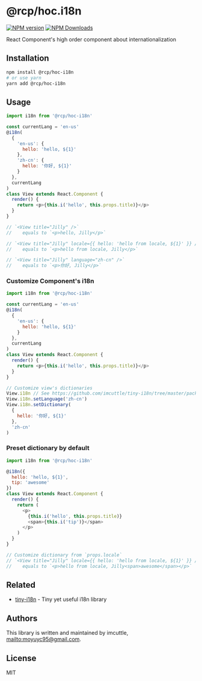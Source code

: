 # @rcp/hoc.i18n

[![NPM version](https://img.shields.io/npm/v/@rcp/hoc.i18n.svg?style=flat-square)](https://www.npmjs.com/package/@rcp/hoc.i18n)
[![NPM Downloads](https://img.shields.io/npm/dm/@rcp/hoc.i18n.svg?style=flat-square&maxAge=43200)](https://www.npmjs.com/package/@rcp/hoc.i18n)

React Component's high order component about internationalization

## Installation

```bash
npm install @rcp/hoc-i18n
# or use yarn
yarn add @rcp/hoc-i18n
```

## Usage

```javascript
import i18n from '@rcp/hoc-i18n'

const currentLang = 'en-us'
@i18n(
  {
    'en-us': {
      hello: 'hello, ${1}'
    },
    'zh-cn': {
      hello: '你好, ${1}'
    }
  },
  currentLang
)
class View extends React.Component {
  render() {
    return <p>{this.i('hello', this.props.title)}</p>
  }
}

// `<View title="Jilly" />`
//    equals to `<p>hello, Jilly</p>`

// `<View title="Jilly" locale={{ hello: 'hello from locale, ${1}' }} />`
//    equals to `<p>hello from locale, Jilly</p>`

// `<View title="Jilly" language="zh-cn" />`
//    equals to `<p>你好, Jilly</p>`
```

### Customize Component's i18n

```javascript
import i18n from '@rcp/hoc-i18n'

const currentLang = 'en-us'
@i18n(
  {
    'en-us': {
      hello: 'hello, ${1}'
    }
  },
  currentLang
)
class View extends React.Component {
  render() {
    return <p>{this.i('hello', this.props.title)}</p>
  }
}

// Customize view's dictionaries
View.i18n // See https://github.com/imcuttle/tiny-i18n/tree/master/packages/tiny-i18n
View.i18n.setLanguage('zh-cn')
View.i18n.setDictionary(
  {
    hello: '你好, ${1}'
  },
  'zh-cn'
)
```

### Preset dictionary by default

```javascript
import i18n from '@rcp/hoc-i18n'

@i18n({
  hello: 'hello, ${1}',
  tip: 'awesome'
})
class View extends React.Component {
  render() {
    return (
      <p>
        {this.i('hello', this.props.title)}
        <span>{this.i('tip')}</span>
      </p>
    )
  }
}

// Customize dictionary from `props.locale`
// `<View title="Jilly" locale={{ hello: 'hello from locale, ${1}' }} />`
//    equals to `<p>hello from locale, Jilly<span>awesome</span></p>`
```

## Related

- [tiny-i18n](https://github.com/imcuttle/tiny-i18n/tree/master/packages/tiny-i18n) - Tiny yet useful i18n library

## Authors

This library is written and maintained by imcuttle, <mailto:moyuyc95@gmail.com>.

## License

MIT
